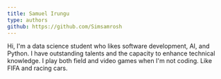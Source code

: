 ```yaml
---
title: Samuel Irungu
type: authors
github: https://github.com/Simsamrosh
---
```

Hi, I'm a data science student who likes software development, AI, and Python. I have outstanding talents and the capacity to enhance technical knowledge. I play both field and video games when I'm not coding. Like FIFA and racing cars.